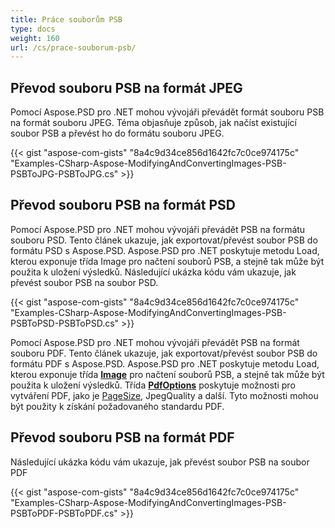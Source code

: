 ```yaml
---
title: Práce souborům PSB
type: docs
weight: 160
url: /cs/prace-souborum-psb/
---
```



## **Převod souboru PSB na formát JPEG**
Pomocí Aspose.PSD pro .NET mohou vývojáři převádět formát souboru PSB na formát souboru JPEG. Téma objasňuje způsob, jak načíst existující soubor PSB a převést ho do formátu souboru JPEG.


{{< gist "aspose-com-gists" "8a4c9d34ce856d1642fc7c0ce974175c" "Examples-CSharp-Aspose-ModifyingAndConvertingImages-PSB-PSBToJPG-PSBToJPG.cs" >}}

## **Převod souboru PSB na formát PSD**
Pomocí Aspose.PSD pro .NET mohou vývojáři převádět PSB na formátu souboru PSD. Tento článek ukazuje, jak exportovat/převést soubor PSB do formátu PSD s Aspose.PSD. Aspose.PSD pro .NET poskytuje metodu Load, kterou exponuje třída Image pro načtení souborů PSB, a stejně tak může být použita k uložení výsledků. Následující ukázka kódu vám ukazuje, jak převést soubor PSB na soubor PSD.


{{< gist "aspose-com-gists" "8a4c9d34ce856d1642fc7c0ce974175c" "Examples-CSharp-Aspose-ModifyingAndConvertingImages-PSB-PSBToPSD-PSBToPSD.cs" >}}

Pomocí Aspose.PSD pro .NET mohou vývojáři převádět PSB na formát souboru PDF. Tento článek ukazuje, jak exportovat/převést soubor PSB do formátu PDF s Aspose.PSD. Aspose.PSD pro .NET poskytuje metodu Load, kterou exponuje třída [**Image**](https://reference.aspose.com/psd/net/aspose.psd/image) pro načtení souborů PSB, a stejně tak může být použita k uložení výsledků. Třída [**PdfOptions**](https://reference.aspose.com/psd/net/aspose.psd.imageoptions/pdfoptions) poskytuje možnosti pro vytváření PDF, jako je [PageSize](https://reference.aspose.com/psd/net/aspose.psd.imageoptions/pdfoptions/properties/pagesize), JpegQuality a další. Tyto možnosti mohou být použity k získání požadovaného standardu PDF.
## **Převod souboru PSB na formát PDF**

Následující ukázka kódu vám ukazuje, jak převést soubor PSB na soubor PDF

{{< gist "aspose-com-gists" "8a4c9d34ce856d1642fc7c0ce974175c" "Examples-CSharp-Aspose-ModifyingAndConvertingImages-PSB-PSBToPDF-PSBToPDF.cs" >}}
